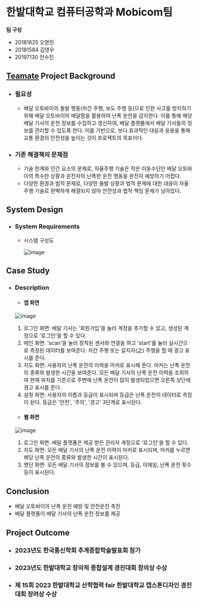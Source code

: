 # 한밭대학교 컴퓨터공학과 Mobicom팀

**팀 구성**
- 20181625 오명진 
- 20181584 김영우
- 20197130 전수진

## <u>Teamate</u> Project Background
- ### 필요성
  - 배달 오토바이의 돌발 행동(차간 주행, 보도 주행 등)으로 인한 사고를 방지하기 위해 배달 오토바이의 배달함을 활용하여 난폭 운전을 감지한다. 이를 통해 해당 배달 기사의 운전 정보를 수집하고 갱신하여, 배달 플랫폼에서 배달 기사들의 정보를 관리할 수 있도록 한다. 이를 기반으로, 보다 효과적인 대응과 응용을 통해 교통 환경의 안전성을 높이는 것이 프로젝트의 목표이다.
- ### 기존 해결책의 문제점
  - 기술 한계와 인간 요소의 문제로, 자율주행 기술은 작은 이동수단인 배달 오토바이의 특수한 상황과 운전자의 난폭한 운전 행동을 완전히 예방하기 어렵다.
  - 다양한 환경과 법적 문제로, 다양한 돌발 상황과 법적 문제에 대한 대응이 자율주행 기술로 완벽하게 해결되지 않아 안전성과 법적 책임 문제가 남아있다.
  
## System Design
  - ### System Requirements
    - 시스템 구성도
      
      ![image](https://github.com/HBNU-SWUNIV/come-capstone23-mobicom23/assets/102645399/46796017-8553-4489-8f89-56a6bc5e179c)
      
    
## Case Study
  - ### Description
    - #### 앱 화면
    ![image](https://github.com/HBNU-SWUNIV/come-capstone23-mobicom23/assets/102645399/cc2f563c-6503-47dd-8d02-4ae9f56199f3)
      1. 로그인 화면: 배달 기사는 '회원가입'을 눌러 계정을 추가할 수 있고, 생성된 계정으로 '로그인'을 할 수 있다.
      2. 메인 화면: 'scan'을 눌러 장착된 센서와 연결을 하고 'start'를 눌러 실시간으로 측정된 데이터를 보여준다. 차간 주행 또는 갈지자(之) 주행을 할 때 경고 표시를 준다.
      3. 지도 화면: 사용자의 난폭 운전의 이력을 마커로 표시해 준다. 마커는 난폭 운전의 종류와 발생한 시간을 보여준다. 모든 배달 기사의 난폭 운전 이력을 조회하여 현재 위치를 기준으로 주변에 난폭 운전이 많이 발생되었으면 오른쪽 상단에 경고 표시를 준다.
      4. 설정 화면: 사용자의 이름과 등급이 표시되며 등급은 난폭 운전의 데이터로 측정이 된다. 등급은 '안전', '주의', '경고' 3단계로 표시된다.
  
    - #### 웹 화면
    ![image](https://github.com/HBNU-SWUNIV/come-capstone23-mobicom23/assets/102645399/74856127-d24e-47b4-bf51-7a60061830b6)
      1. 로그인 화면: 배달 플랫폼은 제공 받은 관리자 계정으로 '로그인'을 할 수 있다.
      2. 지도 화면: 모든 배달 기사의 난폭 운전 이력이 마커로 표시되며, 마커를 누르면 해당 난폭 운전의 종류와 발생한 시간이 표시된다.
      3. 명단 화면: 모든 배달 기사의 정보를 볼 수 있으며, 등급, 이메일, 난폭 운전 횟수 등이 표시된다.
  

  
## Conclusion
  - 배달 오토바이의 난폭 운전 예방 및 안전운전 촉진
  - 배달 플랫폼이 배달 기사의 난폭 운전 정보를 제공
  
## Project Outcome
- ### 2023년도 한국통신학회 추계종합학술발표회 참가
- ### 2023년도 한밭대학교 창의적 종합설계 경진대회 창의상 수상
- ### 제 15회 2023 한밭대학교 산학협력 fair 한밭대학교 캡스톤디자인 경진대회 장려상 수상

